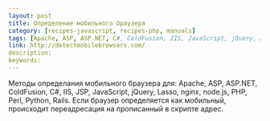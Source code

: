 ```yaml
---
layout: post
title: Определение мобильного браузера
category: [recipes-javascript, recipes-php, manuals]
tags: [Apache, ASP, ASP.NET, C#, ColdFusion, IIS, JavaScript, jQuery, JSP, Lasso, nginx, node.js, Perl, PHP, Python, Rails, браузер, мобильный, переадресация, планшет]
link: http://detectmobilebrowsers.com/
description:
keywords:
---
```


<p>Методы определания мобильного браузера для: Apache, ASP, ASP.NET, ColdFusion, C#, IIS, JSP, JavaScript, jQuery, Lasso, nginx, node.js, PHP, Perl, Python, Rails. Если браузер определяется как мобильный, происходит переадресация на прописанный в скрипте адрес.</p>
